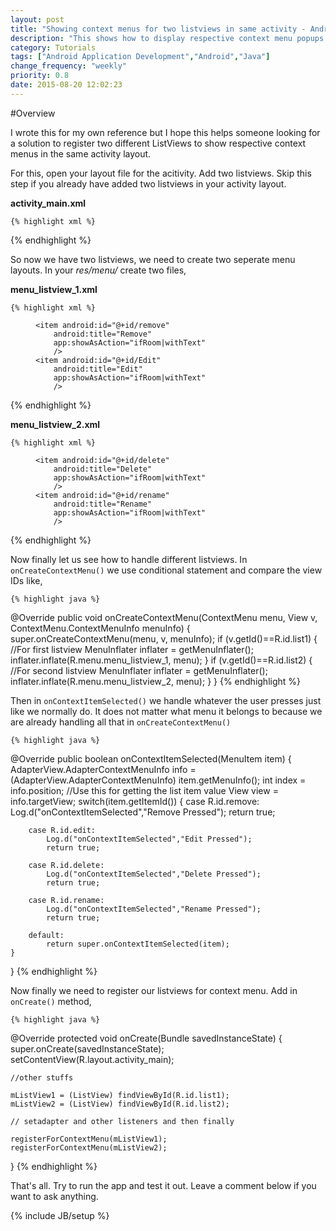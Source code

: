 ```yaml
---
layout: post
title: "Showing context menus for two listviews in same activity - Android Java"
description: "This shows how to display respective context menu popups for two listviews in same layout."
category: Tutorials
tags: ["Android Application Development","Android","Java"]
change_frequency: "weekly"
priority: 0.8
date: 2015-08-20 12:02:23
---
```


#Overview

I wrote this for my own reference but I hope this helps someone looking for a solution to register two different ListViews to show respective context menus in the same activity layout.

For this, open your layout file for the acitivity. Add two listviews. Skip this step if you already have added two listviews in your activity layout.

**activity_main.xml**

	{% highlight xml %}
<ListView
    android:id="@+id/list1"
    android:layout_width="match_parent"
    android:layout_height="wrap_content"
    android:divider="@android:color/transparent" />

<ListView
    android:id="@+id/list2"
    android:layout_width="match_parent"
    android:layout_height="wrap_content"
    android:layout_below="@+id/list1"
    android:dividerHeight="10dp"
    android:divider="@android:color/transparent" />
    {% endhighlight %}

So now we have two listviews, we need to create two seperate menu layouts. In your *res/menu/* create two files,

**menu_listview_1.xml**

	{% highlight xml %}
<?xml version="1.0" encoding="utf-8"?>
<menu
    xmlns:android="http://schemas.android.com/apk/res/android" 
    xmlns:app="http://schemas.android.com/apk/res-auto">

    <item android:id="@+id/remove"
        android:title="Remove"
        app:showAsAction="ifRoom|withText"
        />
    <item android:id="@+id/Edit"
        android:title="Edit"
        app:showAsAction="ifRoom|withText"
        />
</menu>
	{% endhighlight %}

**menu_listview_2.xml**

	{% highlight xml %}
<?xml version="1.0" encoding="utf-8"?>
<menu
    xmlns:android="http://schemas.android.com/apk/res/android" xmlns:app="http://schemas.android.com/apk/res-auto">

    <item android:id="@+id/delete"
        android:title="Delete"
        app:showAsAction="ifRoom|withText"
        />
    <item android:id="@+id/rename"
        android:title="Rename"
        app:showAsAction="ifRoom|withText"
        />
</menu>
	{% endhighlight %}


Now finally let us see how to handle different listviews. In `onCreateContextMenu()` we use conditional statement and compare the view IDs like,

	{% highlight java %}
@Override
public void onCreateContextMenu(ContextMenu menu, View v,
                                ContextMenu.ContextMenuInfo menuInfo) {
    super.onCreateContextMenu(menu, v, menuInfo);
    if (v.getId()==R.id.list1) { //For first listview
        MenuInflater inflater = getMenuInflater();
        inflater.inflate(R.menu.menu_listview_1, menu);
    }
    if (v.getId()==R.id.list2) { //For second listview
        MenuInflater inflater = getMenuInflater();
        inflater.inflate(R.menu.menu_listview_2, menu);
    }
}
	{% endhighlight %}

Then in `onContextItemSelected()` we handle whatever the user presses just like we normally do. It does not matter what menu it belongs to because we are already handling all that in `onCreateContextMenu()` 

	{% highlight java %}
@Override
public boolean onContextItemSelected(MenuItem item) {
    AdapterView.AdapterContextMenuInfo info = (AdapterView.AdapterContextMenuInfo) item.getMenuInfo();
    int index = info.position; //Use this for getting the list item value
    View view = info.targetView;
    switch(item.getItemId()) {
        case R.id.remove:
        	Log.d("onContextItemSelected","Remove Pressed");
            return true;

        case R.id.edit:
        	Log.d("onContextItemSelected","Edit Pressed");
            return true;

        case R.id.delete:
        	Log.d("onContextItemSelected","Delete Pressed");
            return true;

        case R.id.rename:
        	Log.d("onContextItemSelected","Rename Pressed");
            return true;

        default:
            return super.onContextItemSelected(item);
    }
}
	{% endhighlight %}

Now finally we need to register our listviews for context menu. Add in `onCreate()` method,

	{% highlight java %}
@Override
protected void onCreate(Bundle savedInstanceState) {
    super.onCreate(savedInstanceState);
    setContentView(R.layout.activity_main);

    //other stuffs
    
    mListView1 = (ListView) findViewById(R.id.list1);
    mListView2 = (ListView) findViewById(R.id.list2);
    
    // setadapter and other listeners and then finally

    registerForContextMenu(mListView1);
    registerForContextMenu(mListView2);

}
	{% endhighlight %}

That's all. Try to run the app and test it out. Leave a comment below if you want to ask anything.

{% include JB/setup %}